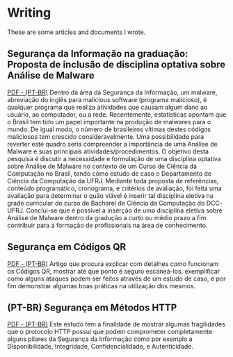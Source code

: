 # Writing 

These are some articles and documents I wrote.

## Segurança da Informação na graduação: Proposta de inclusão de disciplina optativa sobre Análise de Malware 

[PDF - (PT-BR)](https://github.com/rafaveira3/writing/blob/master/disciplina-analise-malware(PT-BR).pdf) Dentro da área da Segurança da Informação, um malware, abreviação do inglês para malicious software (programa malicioso), é qualquer programa que realiza atividades que causam algum dano ao usuário, ao computador, ou a rede. Recentemente, estatísticas apontam que o Brasil tem tido um papel importante na produção de malwares para o mundo. De igual modo, o número de brasileiros vítimas destes códigos maliciosos tem crescido consideravelmente. Uma possibilidade para reverter este quadro seria compreender a importância de uma Análise de Malware e suas principais atividades/procedimentos. O objetivo desta pesquisa é discutir a necessidade e formulação de uma disciplina optativa sobre Análise de Malware no contexto de um Curso de Ciência da Computação no Brasil, tendo como estudo de caso o Departamento de Ciência da Computação da UFRJ. Mediante toda proposta de referências, conteúdo programático, cronograma, e critérios de avaliação, foi feita uma avaliação para determinar o quão viável é inserir tal disciplina eletiva na grade curricular do curso de Bacharel de Ciência da Computação do DCC-UFRJ. Conclui-se que é possível a inserção de uma disciplina eletiva sobre Análise de Malware dentro da gradução a curto ou médio prazo a fim contribuir para a formação de profissionais na área de conhecimento.

## Segurança em Códigos QR 

[PDF - (PT-BR)](https://github.com/rafaveira3/writing/blob/master/seguranca-codigos-qr(PT-BR).pdf) Artigo que procura explicar com detalhes como funcionam os Códigos QR, mostrar até que ponto é seguro escaneá-los, exemplificar como alguns ataques podem ser feitos através de um estudo de caso, e por fim demonstrar algumas boas práticas na utilização dos mesmos.

## (PT-BR) Segurança em Métodos HTTP 

[PDF - (PT-BR)](https://github.com/rafaveira3/writing/blob/master/seguranca-metodos-http(PT-BR).pdf) Este estudo tem a finalidade de mostrar algumas fragilidades que o protocolo HTTP possui que podem comprometer completamente alguns pilares da Segurança da Informação como por exemplo a Disponibilidade, Integridade, Confidencialidade, e Autenticidade.
